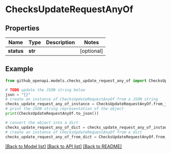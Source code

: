 # ChecksUpdateRequestAnyOf


## Properties

Name | Type | Description | Notes
------------ | ------------- | ------------- | -------------
**status** | **str** |  | [optional] 

## Example

```python
from github_openapi.models.checks_update_request_any_of import ChecksUpdateRequestAnyOf

# TODO update the JSON string below
json = "{}"
# create an instance of ChecksUpdateRequestAnyOf from a JSON string
checks_update_request_any_of_instance = ChecksUpdateRequestAnyOf.from_json(json)
# print the JSON string representation of the object
print(ChecksUpdateRequestAnyOf.to_json())

# convert the object into a dict
checks_update_request_any_of_dict = checks_update_request_any_of_instance.to_dict()
# create an instance of ChecksUpdateRequestAnyOf from a dict
checks_update_request_any_of_from_dict = ChecksUpdateRequestAnyOf.from_dict(checks_update_request_any_of_dict)
```
[[Back to Model list]](../README.md#documentation-for-models) [[Back to API list]](../README.md#documentation-for-api-endpoints) [[Back to README]](../README.md)


